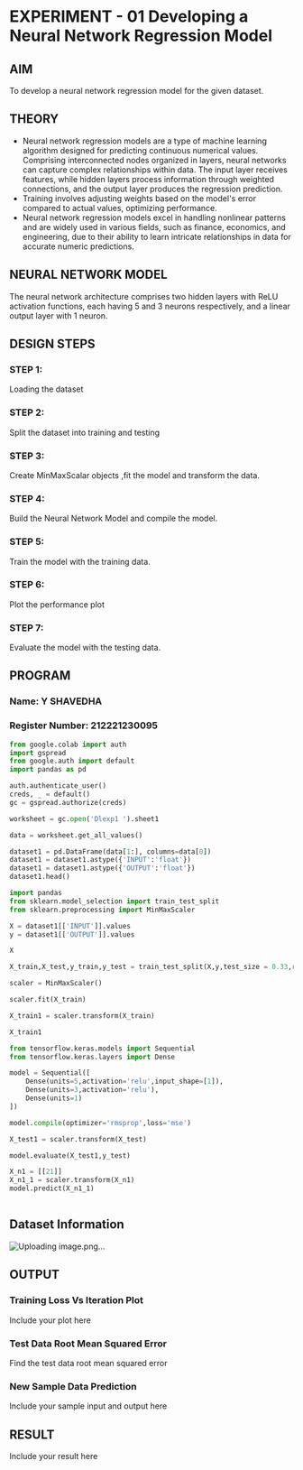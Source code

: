 # EXPERIMENT - 01 Developing a Neural Network Regression Model

## AIM

To develop a neural network regression model for the given dataset.

## THEORY

* Neural network regression models are a type of machine learning algorithm designed for predicting continuous numerical values. Comprising interconnected nodes organized in layers, neural networks can capture complex relationships within data. The input layer receives features, while hidden layers process information through weighted connections, and the output layer produces the regression prediction.
*  Training involves adjusting weights based on the model's error compared to actual values, optimizing performance.
*  Neural network regression models excel in handling nonlinear patterns and are widely used in various fields, such as finance, economics, and engineering, due to their ability to learn intricate relationships in data for accurate numeric predictions.

## NEURAL NETWORK MODEL
The neural network architecture comprises two hidden layers with ReLU activation functions, each having 5 and 3 neurons respectively, and a linear output layer with 1 neuron.





## DESIGN STEPS

### STEP 1:

Loading the dataset

### STEP 2:

Split the dataset into training and testing

### STEP 3:

Create MinMaxScalar objects ,fit the model and transform the data.

### STEP 4:

Build the Neural Network Model and compile the model.

### STEP 5:

Train the model with the training data.

### STEP 6:

Plot the performance plot

### STEP 7:

Evaluate the model with the testing data.

## PROGRAM
### Name: Y SHAVEDHA
### Register Number: 212221230095
```python
from google.colab import auth
import gspread
from google.auth import default
import pandas as pd

auth.authenticate_user()
creds, _ = default()
gc = gspread.authorize(creds)

worksheet = gc.open('Dlexp1 ').sheet1

data = worksheet.get_all_values()

dataset1 = pd.DataFrame(data[1:], columns=data[0])
dataset1 = dataset1.astype({'INPUT':'float'})
dataset1 = dataset1.astype({'OUTPUT':'float'})
dataset1.head()

import pandas
from sklearn.model_selection import train_test_split
from sklearn.preprocessing import MinMaxScaler

X = dataset1[['INPUT']].values
y = dataset1[['OUTPUT']].values

X

X_train,X_test,y_train,y_test = train_test_split(X,y,test_size = 0.33,random_state = 33)

scaler = MinMaxScaler()

scaler.fit(X_train)

X_train1 = scaler.transform(X_train)

X_train1

from tensorflow.keras.models import Sequential
from tensorflow.keras.layers import Dense

model = Sequential([
    Dense(units=5,activation='relu',input_shape=[1]),
    Dense(units=3,activation='relu'),
    Dense(units=1)
])

model.compile(optimizer='rmsprop',loss='mse')

X_test1 = scaler.transform(X_test)

model.evaluate(X_test1,y_test)

X_n1 = [[21]]
X_n1_1 = scaler.transform(X_n1)
model.predict(X_n1_1)



```
## Dataset Information

![Uploading image.png…]()


## OUTPUT

### Training Loss Vs Iteration Plot

Include your plot here

### Test Data Root Mean Squared Error

Find the test data root mean squared error

### New Sample Data Prediction

Include your sample input and output here

## RESULT

Include your result here
